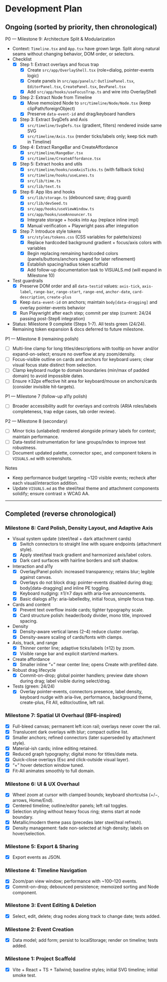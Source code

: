 # Development Plan

## Ongoing (sorted by priority, then chronological)

P0 — Milestone 9: Architecture Split & Modularization
- Context: `Timeline.tsx` and `App.tsx` have grown large. Split along natural seams without changing behavior, DOM order, or selectors.
- Checklist
  - [x] Step 1: Extract overlays and focus trap
    - [x] Create `src/app/OverlayShell.tsx` (role=dialog, pointer-events logic)
    - [x] Create panels in `src/app/panels/`: `OutlinePanel.tsx`, `EditorPanel.tsx`, `CreatePanel.tsx`, `DevPanel.tsx`
    - [x] Add `src/app/hooks/useFocusTrap.ts` and wire into OverlayShell
  - [x] Step 2: Extract Node from Timeline
    - [x] Move memoized Node to `src/timeline/Node/Node.tsx` (keep clipPath/foreignObject)
    - [x] Preserve `data-event-id` and drag/keyboard handlers
  - [x] Step 3: Extract SvgDefs and Axis
    - [x] `src/timeline/SvgDefs.tsx` (gradient, filters) rendered inside same SVG
    - [x] `src/timeline/Axis.tsx` (render ticks/labels only; keep tick math in Timeline)
  - [x] Step 4: Extract RangeBar and CreateAffordance
    - [x] `src/timeline/RangeBar.tsx`
    - [x] `src/timeline/CreateAffordance.tsx`
  - [x] Step 5: Extract hooks and utils
    - [x] `src/timeline/hooks/useAxisTicks.ts` (with fallback ticks)
    - [x] `src/timeline/hooks/useLanes.ts`
    - [x] `src/lib/time.ts`
    - [x] `src/lib/text.ts`
  - [x] Step 6: App libs and hooks
    - [x] `src/lib/storage.ts` (debounced save; drag guard)
    - [x] `src/lib/devSeed.ts`
    - [x] `src/app/hooks/useViewWindow.ts`
    - [x] `src/app/hooks/useAnnouncer.ts`
    - [x] Integrate storage + hooks into `App` (replace inline impl)
    - [x] Manual verification + Playwright pass after integration
  - [x] Step 7: Introduce style tokens
    - [x] `src/styles/tokens.css` (CSS variables for palette/sizes)
    - [x] Replace hardcoded background gradient + focus/axis colors with variables
    - [x] Begin replacing remaining hardcoded colors (panels/buttons/anchors staged for later refinement)
    - [x] Establish spacing/radius token scaffold
    - [x] Add follow-up documentation task to VISUALS.md (will expand in Milestone 10)
- Test guardrails
  - [x] Preserve DOM order and all `data-testid` values: `axis-tick`, `axis-label`, `range-bar`, `range-start`, `range-end`, `anchor-date`, `card-description`, `create-plus`
  - [x] Keep `data-event-id` on anchors; maintain `body[data-dragging]` and overlay pointer-events behavior
  - [x] Run Playwright after each step; commit per step (current: 24/24 passing post-Step6 integration)
- Status: Milestone 9 complete (Steps 1–7). All tests green (24/24). Remaining token expansion & docs deferred to future milestone.

P1 — Milestone 8 (remaining polish)
- [ ] Multi-line clamp for long titles/descriptions with tooltip on hover and/or expand-on-select; ensure no overflow at any zoom/density.
- [ ] Focus-visible outline on cards and anchors for keyboard users; clear visual focus state distinct from selection.
- [ ] Clamp keyboard nudge to domain boundaries (min/max of padded domain) to avoid impossible dates.
- [ ] Ensure ≥32px effective hit area for keyboard/mouse on anchors/cards (consider invisible hit-targets).

P1 — Milestone 7 (follow-up a11y polish)
- [ ] Broader accessibility audit for overlays and controls (ARIA roles/labels completeness, trap edge cases, tab order review).

P2 — Milestone 8 (secondary)
- [ ] Minor ticks (unlabeled) rendered alongside primary labels for context; maintain performance.
- [ ] Data-testid instrumentation for lane groups/index to improve test robustness.
- [ ] Document updated palette, connector spec, and component tokens in `VISUALS.md` with screenshots.

Notes
- Keep performance budget targeting ~120 visible events; recheck after each visual/interaction addition.
- Update `VISUALS.md` as the steel/teal theme and attachment components solidify; ensure contrast ≥ WCAG AA.

---

## Completed (reverse chronological)

### Milestone 8: Card Polish, Density Layout, and Adaptive Axis
- Visual system update (steel/teal + dark attachment cards)
  - [x] Switch connectors to straight line with square endpoints (attachment style).
  - [x] Apply steel/teal track gradient and harmonized axis/label colors.
  - [x] Dark card surfaces with hairline borders and soft shadow.
- Interaction and a11y
  - [x] Overlay/Panel polish: increased transparency; retains blur; legible against canvas.
  - [x] Overlays do not block drag: pointer-events disabled during drag; body[data-dragging] and inline PE toggling.
  - [x] Keyboard nudging: ±1/±7 days with aria-live announcements.
  - [x] Basic dialogs a11y: aria-labelledby, initial focus, simple focus trap.
- Cards and content
  - [x] Prevent text overflow inside cards; tighter typography scale.
  - [x] Card structure polish: header/body divider, mono title, improved spacing.
- Density
  - [x] Density-aware vertical lanes (2–4) reduce cluster overlap.
  - [x] Density-aware scaling of cards/fonts with clamps.
- Axis, track, and range
  - [x] Thinner center line; adaptive ticks/labels (≤12) by zoom.
  - [x] Visible range bar and explicit start/end markers.
- Create affordance
  - [x] Smaller inline “+” near center line; opens Create with prefilled date.
- Robust drag lifecycle
  - [x] Commit-on-drop; global pointer handlers; preview date shown during drag; label visible during select/drag.
- Tests (green: 24/24)
  - [x] Overlay pointer-events, connectors presence, label density, keyboard nudge with aria-live, performance, background theme, create-plus, Fit All, editor/outline, left rail.

### Milestone 7: Spatial UI Overhaul (BF6-inspired)
- [x] Full-bleed canvas; permanent left icon rail; overlays never cover the rail.
- [x] Translucent dark overlays with blur; compact outline list.
- [x] Smaller anchors; refined connectors (later superseded by attachment style).
- [x] Material-ish cards; inline editing retained.
- [x] Reduced graph typography; digital mono for titles/date meta.
- [x] Quick-close overlays (Esc and click-outside visual layer).
- [x] “+” hover detection window tuned.
- [x] Fit-All animates smoothly to full domain.

### Milestone 6: UI & UX Overhaul
- [x] Wheel zoom at cursor with clamped bounds; keyboard shortcutsa (+/−, arrows, Home/End).
- [x] Centered timeline; outline/editor panels; left rail toggles.
- [x] Selection styling without heavy focus ring; stems start at node boundary.
- [x] Metallic/modern theme pass (precedes later steel/teal refresh).
- [x] Density management: fade non-selected at high density; labels on hover/selection.

### Milestone 5: Export & Sharing
- [x] Export events as JSON.

### Milestone 4: Timeline Navigation
- [x] Zoom/pan view window; performance with ~100–120 events.
- [x] Commit-on-drop; debounced persistence; memoized sorting and Node component.

### Milestone 3: Event Editing & Deletion
- [x] Select, edit, delete; drag nodes along track to change date; tests added.

### Milestone 2: Event Creation
- [x] Data model; add form; persist to localStorage; render on timeline; tests added.

### Milestone 1: Project Scaffold
- [x] Vite + React + TS + Tailwind; baseline styles; initial SVG timeline; initial smoke test.


